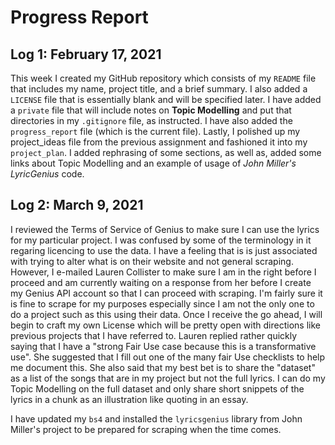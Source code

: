 # Progress Report

## Log 1: February 17, 2021
  This week I created my GitHub repository which consists of my `README` file that
includes my name, project title, and a brief summary. I also added a `LICENSE` file
that is essentially blank and will be specified later. I have added a `private` file
that will include notes on **Topic Modelling** and put that directories in my
`.gitignore` file, as instructed. I have also added the `progress_report` file
(which is the current file). Lastly, I polished up my project_ideas file from
the previous assignment and fashioned it into my `project_plan`. I added
rephrasing of some sections, as well as, added some links about Topic Modelling
and an example of usage of *John Miller's LyricGenius* code. 

## Log 2: March 9, 2021
I reviewed the Terms of Service of Genius to make sure I can use the lyrics for my particular project. I was confused by some of the terminology in it regaring licencing to use the data. I have a feeling that is is just associated with trying to alter what is on their website and not general scraping. However, I e-mailed Lauren Collister to make sure I am in the right before I proceed and am currently waiting on a response from her before I create my Genius API account so that I can proceed with scraping. I'm fairly sure it is fine to scrape for my purposes especially since I am not the only one to do a project such as this using their data. Once I receive the go ahead, I will begin to craft my own License which will be pretty open with directions like previous projects that I have referred to. Lauren replied rather quickly saying that I have a "strong Fair Use case because this is a transformative use". She suggested that I fill out one of the many fair Use checklists to help me document this. She also said that my best bet is to share the "dataset" as a list of the songs that are in my project but not the full lyrics. I can do my Topic Modelling on the full dataset and only share short snippets of the lyrics in a chunk as an illustration like quoting in an essay.

I have updated my `bs4` and installed the `lyricsgenius` library from John Miller's project to be prepared for scraping when the time comes.


